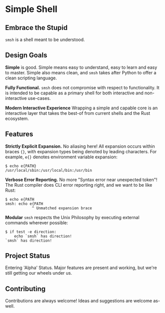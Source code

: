 # Simple Shell

## Embrace the Stupid

`smsh` is a shell meant to be understood.

## Design Goals

__Simple__  is good. Simple means easy to understand, easy to learn and easy
to master.  Simple also means clean, and `smsh` takes after Python to offer a clean
scripting language.

__Fully Functional.__ `smsh` does not compromise with respect to functionality.
It is intended to be capable as a primary shell for both interactive and 
non-interactive use-cases.

__Modern Interactive Experience__ Wrapping a simple and capable core is
an interactive layer that takes the best-of from current shells and
the Rust ecosystem.  

## Features

__Strictly Explicit Expansion.__  No aliasing here!  All expansion occurs
within braces `{}`, with expansion types being denoted by leading
characters.  For example, `e{}` denotes environment variable expansion:

```
$ echo e{PATH}
/usr/local/sbin:/usr/local/bin:/usr/bin
```

__Verbose Error Reporting.__ No more "Syntax error near unexpected token"!
The Rust compiler does CLI error reporting right, and we want to be like Rust:

```
$ echo e{PATH
smsh: echo e{PATH
            ^ Unmatched expansion brace
```

__Modular__ `smsh` respects the Unix Philosophy by 
executing external commands wherever possible:  

```
$ if test -e direction:
    echo `smsh` has direction!
`smsh` has direction!
```


## Project Status

Entering 'Alpha' Status.  Major features are present and working, 
but we're still getting our wheels under us.


## Contributing

Contributions are always welcome!
Ideas and suggestions are welcome as-well.
